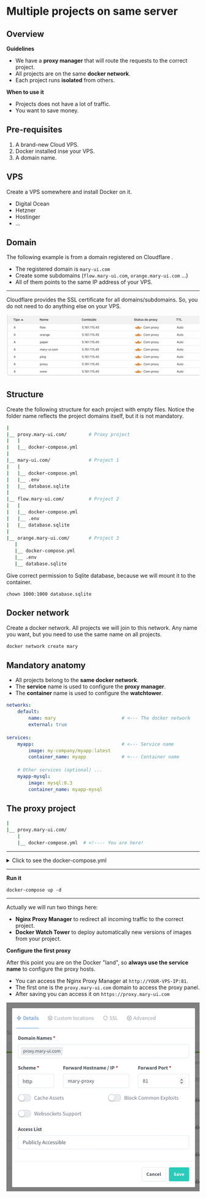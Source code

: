 # Multiple projects on same server

## Overview

**Guidelines**

- We have a **proxy manager** that will route the requests to the correct project.
- All projects are on the same **docker network**.
- Each project runs **isolated** from others.

**When to use it**

- Projects does not have a lot of traffic.
- You want to save money.


## Pre-requisites

1. A brand-new Cloud VPS.
1. Docker installed inse your VPS.
1. A domain name.


## VPS

Create a VPS somewhere and install Docker on it.

- Digital Ocean 
- Hetzner
- Hostinger 
- ...

## Domain 

The following example is from a domain registered on Cloudflare .

- The registered domain is `mary-ui.com`
- Create some subdomains (`flow.mary-ui.com`, `orange.mary-ui.com` ...)
- All of them points to the same IP address of your VPS.

---
Cloudflare provides the SSL certificate for all domains/subdomains. So, you do not need to do anything else on your VPS.

![](domains.png)

## Structure

Create the following structure for each project with empty files. Notice the folder name reflects the project domains itself, but it is not mandatory.

```bash
|   
|__ proxy.mary-ui.com/        # Proxy project
|   |
|   |__ docker-compose.yml
|
|__ mary-ui.com/              # Project 1
|   |
|   |__ docker-compose.yml
|   |__ .env
|   |__ database.sqlite
|
|__ flow.mary-ui.com/         # Project 2
|   |
|   |__ docker-compose.yml
|   |__ .env
|   |__ database.sqlite
|
|__ orange.mary-ui.com/       # Project 3
   |
   |__ docker-compose.yml
   |__ .env
   |__ database.sqlite   
```

Give correct permission to Sqlite database, because we will mount it to the container.

```
chown 1000:1000 database.sqlite
```

## Docker network

Create a docker network. All projects we will join to this network. Any name you want, but you need to use the same name on all projects.

```bash
docker network create mary
```

## Mandatory anatomy 

- All projects belong to the **same docker network**.
- The **service** name is used to configure the **proxy manager**.
- The **container** name is used to configure the **watchtower**.

```yml
networks:
    default:
        name: mary                        # <--- The docker network
        external: true

services:    
    myapp:                                # <--- Service name
        image: my-company/myapp:latest
        container_name: myapp             # <--- Container name
    
    # Other services (optional) ...
    myapp-mysql:
        image: mysql:8.3
        container_name: myapp-mysql
```

## The proxy project

```bash
|   
|__ proxy.mary-ui.com/        
    |
    |__ docker-compose.yml  # <!---- You are here!
```
---
<details>
<summary>Click to see the docker-compose.yml</summary>

```yml
networks:
    default:
        name: mary
        external: true

services:

    ####### NGINX PROXY ##########
  
    mary-proxy:
        #image: jc21/nginx-proxy-manager:latest (TODO)
        image: jc21/nginx-proxy-manager:github-pr-3478
        container_name: ping17-proxy
        restart: unless-stopped
        ports:
            - 80:80
            - 81:81
            - 443:443
        volumes:
            - ./proxy.mary-ui.com/data:/data
            - ./ping17.com/letsencrypt:/etc/letsencrypt

    ######## WATCHTOWER ########
    
    watchtower:
        image: containrrr/watchtower
        container_name: ping17-watchower
        # Place here all `container_name` of the upcoming projects you want to watch.
        command: mary-app flow-app ping-app orange-app paper-app  --log-level error --interval 5 --rolling-restart
        volumes:
            - /var/run/docker.sock:/var/run/docker.sock
            - /root/.docker/config.json:/config.json
```
</details>

---

**Run it**

```
docker-compose up -d
```

---

Actually we will run two things here:
- **Nginx Proxy Manager** to redirect all incoming traffic to the correct project.
- **Docker Watch Tower** to deploy automatically new versions of images from your project.



**Configure the first proxy**

After this point you are on the Docker "land", so  **always use the service name** to configure the proxy hosts.

- You can access the Nginx Proxy Manager at `http://YOUR-VPS-IP:81`.  
- The first one is the `proxy.mary-ui.com` domain to access the proxy panel.
- After saving you can access it on `https://proxy.mary-ui.com`

![img_3.png](mary-proxy.png)

